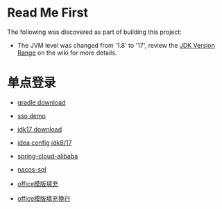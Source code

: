 # Read Me First

The following was discovered as part of building this project:

* The JVM level was changed from '1.8' to '17', review
  the [JDK Version Range](https://github.com/spring-projects/spring-framework/wiki/Spring-Framework-Versions#jdk-version-range)
  on the wiki for more details.

# 单点登录



* [gradle download](https://gradle.org/releases/)

* [sso demo](https://blog.csdn.net/liu320yj/article/details/127165851)

* [jdk17 download](https://www.oracle.com/cn/java/technologies/downloads/#jdk17-windows)

* [idea config jdk8/17](https://blog.csdn.net/weixin_43847283/article/details/129977741)

* [spring-cloud-alibaba](https://github.com/alibaba/spring-cloud-alibaba/wiki/%E7%89%88%E6%9C%AC%E8%AF%B4%E6%98%8E)

* [nacos-sql](https://github.com/alibaba/nacos/blob/master/distribution/conf/mysql-schema.sql)

* [office模版填充](https://blog.csdn.net/yangbaggio/article/details/106436341)
* [office模版填充换行](https://www.codenong.com/14830667/)





